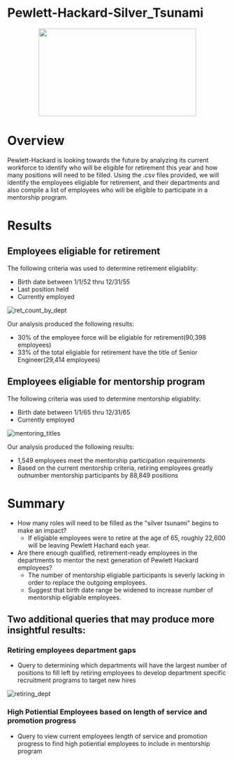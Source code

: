 # Pewlett-Hackard-Silver_Tsunami
<p align="center">
  <img width="360" height="200" src="https://user-images.githubusercontent.com/74840026/128585331-49b2ea6d-38c9-4ba2-ad1f-a5e9f7dc42e5.png">
</p>

# Overview 
Pewlett-Hackard is looking towards the future by analyzing its current workforce to identify who will be eligible for retirement this year and how many positions will need to be filled.  Using the .csv files provided, we will identify the employees eligiable for retirement, and their departments and also compile a list of employees who will be eligible to participate in a mentorship program.

# Results
## Employees eligiable for retirement
The following criteria was used to determine retirement eligiablity:
- Birth date between 1/1/52 thru 12/31/55
- Last position held
- Currently employed

![ret_count_by_dept](https://user-images.githubusercontent.com/74840026/128583422-a84beacf-f841-4f32-a1a7-73479424e6a5.PNG)

Our analysis produced the following results:
- 30% of the employee force will be eligiable for retirement(90,398 employees)
- 33% of the total eligiable for retirement have the title of Senior Engineer(29,414 employees)

## Employees eligiable for mentorship program
The following criteria was used to determine mentorship eligiablity:
- Birth date between 1/1/65 thru 12/31/65
- Currently employed

![mentoring_titles](https://user-images.githubusercontent.com/74840026/128585474-9b4887f4-6687-4bfa-b9cb-32eb7e85df76.PNG)

Our analysis produced the following results:
- 1,549 employees meet the mentorship participation requirements
- Based on the current mentorship criteria, retiring employees greatly outnumber mentorship participants by 88,849 positions

# Summary
- How many roles will need to be filled as the "silver tsunami" begins to make an impact?
    - If eligiable employees were to retire at the age of 65, roughly 22,600 will be leaving Pewlett Hachard each year.  
- Are there enough qualified, retirement-ready employees in the departments to mentor the next generation of Pewlett Hackard employees?
    - The number of mentorship eligiable participants is severly lacking in order to replace the outgoing employees.
    - Suggest that birth date range be widened to increase number of mentorship eligiable employees.

## Two additional queries that may produce more insightful results:
### Retiring employees department gaps
- Query to determining which departments will have the largest number of positions to fill left by retiring employees to develop department specific recruitment programs to target new hires

![retiring_dept](https://user-images.githubusercontent.com/74840026/128586350-5fe4262b-7c34-4b4f-b9fe-3f2119bbb852.PNG)

### High Potiential Employees based on length of service and promotion progress
- Query to view current employees length of service and promotion progress to find high potiential employees to include in mentorship program
